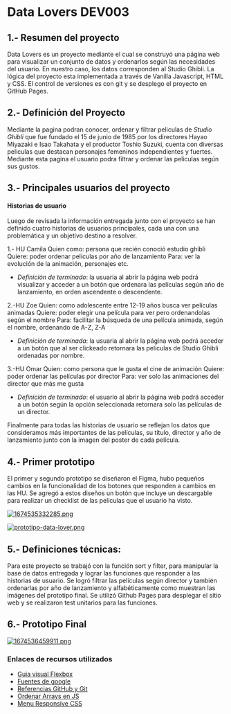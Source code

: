 # Data Lovers DEV003

## 1.- Resumen del proyecto

Data Lovers es un proyecto mediante el cual se construyó una página web para visualizar un conjunto de datos y ordenarlos según las necesidades del usuario. En nuestro caso, los datos corresponden al Studio Ghibli. La lógica del proyecto esta implementada a través de Vanilla Javascript, HTML y CSS. El control de versiones es con git y se desplego el proyecto en GitHub Pages.

## 2.- Definición del Proyecto 
Mediante la pagina podran conocer, ordenar y filtrar peliculas de _Studio Ghibli_ que fue fundado el 15 de junio de 1985 por los directores Hayao Miyazaki e Isao Takahata y el productor Toshio Suzuki, cuenta con diversas peliculas que destacan personajes femeninos independientes y fuertes. Mediante esta pagina el usuario podra filtrar y ordenar las peliculas según sus gustos.

## 3.- Principales usuarios del proyecto

#### Historias de usuario
Luego de revisada la información entregada junto con el proyecto se han definido cuatro historias de usuarios principales, cada una con una problemática y un objetivo destino a resolver.

1.- HU Camila
Quien como: persona que recién conoció estudio ghibli
Quiere: poder ordenar películas por año de lanzamiento
Para: ver la evolución de la animación, personajes etc.
* _Definición de terminado_: la usuaria al abrir la página web podrá visualizar y acceder a un botón que ordenara las películas según año de lanzamiento, en orden ascendente o descendente.

2.-HU Zoe
Quien: como adolescente entre 12-19 años busca ver películas animadas
Quiere: poder elegir una película para ver pero ordenandolas según el nombre
Para: facilitar la búsqueda de una película animada, según el nombre, ordenando de A-Z, Z-A
* _Definición de terminada_: la usuaria al abrir la página web podrá acceder a un botón que al ser clickeado retornara las películas de Studio Ghibli ordenadas por nombre.

3.-HU Omar
Quien: como  persona que le gusta el cine de animación
Quiere: poder ordenar las películas por director
Para: ver solo las animaciones del director que más me gusta
* _Definición de terminado_: el usuario al abrir la página web podrá acceder a un botón según la opción seleccionada retornara solo las películas de un director.


Finalmente para todas las historias de usuario se reflejan los datos que consideramos más importantes de las películas, su título, director y año de lanzamiento junto con la imagen del poster de cada película.

## 4.- Primer prototipo

El primer y segundo prototipo se diseñaron el Figma, hubo pequeños cambios en la funcionalidad de los botones que responden a cambios en las HU. Se agregó a estos diseños un botón que incluye un descargable para realizar un checklist de las películas que el usuario ha visto.

[![1674535332285.png](https://i.postimg.cc/63j9pR0C/1674535332285.png)](https://postimg.cc/8Jv8y7xC)

[![prototipo-data-lover.png](https://i.postimg.cc/5NY3sgdF/prototipo-data-lover.png)](https://postimg.cc/zVNKBnfJ)

## 5.- Definiciones técnicas:

Para este proyecto se trabajó con la función sort y filter, para manipular la base de datos entregada y lograr las funciones que responder a las historias de usuario. Se logró filtrar las películas según director y también ordenarlas por año de lanzamiento y alfabéticamente como muestran las imágenes del prototipo final.
Se utilizó Github Pages para desplegar el sitio web y se realizaron test unitarios para las funciones.

## 6.- Prototipo Final

[![1674536459911.png](https://i.postimg.cc/XNddHkVr/1674536459911.png)](https://postimg.cc/s1fM1SGz)

### Enlaces de recursos utilizados

* [Guia visual Flexbox](https://flexbox.malven.co/)
* [Fuentes de google](https://fonts.google.com/)
* [Referencias GitHub y Git](https://training.github.com/downloads/es_ES/github-git-cheat-sheet.pdf)
* [Ordenar Arrays en JS](https://desarrolloweb.com/articulos/ordenacion-arrays-javascript-sort)
* [Menu Responsive CSS](https://www.youtube.com/watch?v=f7QujqArvIw&ab_channel=Elevaci%C3%B3nDigital)
